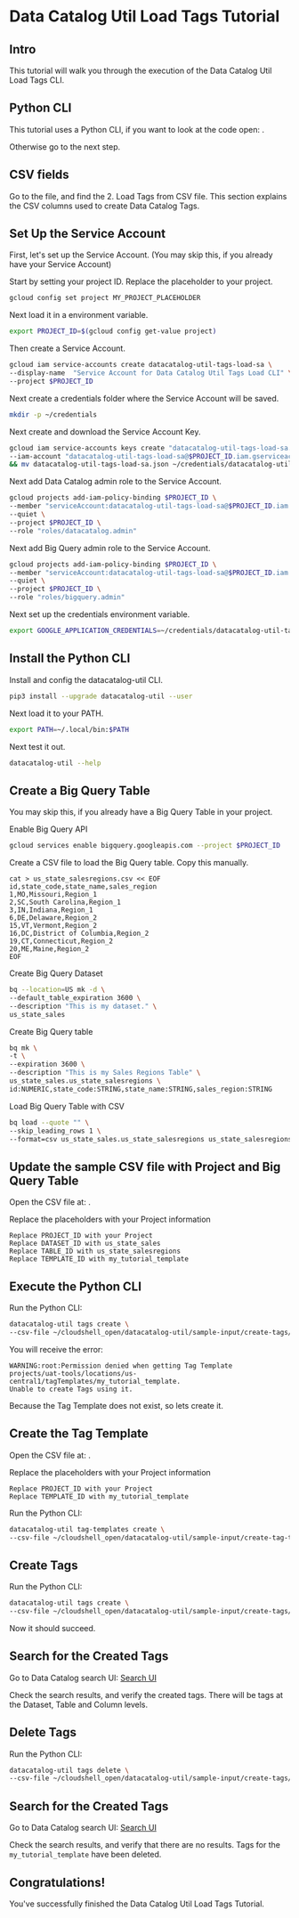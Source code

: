 <!---
Note: This tutorial is meant for Google Cloud Shell, and can be opened by going to
http://gstatic.com/cloudssh/images/open-btn.svg)](https://console.cloud.google.com/cloudshell/open?git_repo=https://github.com/mesmacosta/datacatalog-util&tutorial=tutorials/tags/TUTORIAL.LOAD.md)--->
# Data Catalog Util Load Tags Tutorial

<!-- TODO: analytics id? -->
<walkthrough-author name="mesmacosta@gmail.com" tutorialName="Data Catalog Util Load Tags Tutorial" repositoryUrl="https://github.com/mesmacosta/datacatalog-util"></walkthrough-author>

## Intro

This tutorial will walk you through the execution of the Data Catalog Util Load Tags CLI.

## Python CLI

This tutorial uses a Python CLI, if you want to look at the code open:
<walkthrough-editor-open-file filePath="cloudshell_open/datacatalog-util/src/datacatalog_util/datacatalog_util_cli.py"
                              text="datacatalog_util_cli.py">
</walkthrough-editor-open-file>.

Otherwise go to the next step.

## CSV fields

Go to the
<walkthrough-editor-open-file filePath="cloudshell_open/datacatalog-util/README.md" text="README.md">
</walkthrough-editor-open-file> file, and find the 2. Load Tags from CSV file.
This section explains the CSV columns used to create Data Catalog Tags.

## Set Up the Service Account

First, let's set up the Service Account. (You may skip this, if you already have your Service Account)

Start by setting your project ID. Replace the placeholder to your project.
```bash
gcloud config set project MY_PROJECT_PLACEHOLDER
```

Next load it in a environment variable.
```bash
export PROJECT_ID=$(gcloud config get-value project)
```

Then create a Service Account.
```bash
gcloud iam service-accounts create datacatalog-util-tags-load-sa \
--display-name  "Service Account for Data Catalog Util Tags Load CLI" \
--project $PROJECT_ID
```

Next create a credentials folder where the Service Account will be saved.
```bash
mkdir -p ~/credentials
```

Next create and download the Service Account Key.
```bash
gcloud iam service-accounts keys create "datacatalog-util-tags-load-sa.json" \
--iam-account "datacatalog-util-tags-load-sa@$PROJECT_ID.iam.gserviceaccount.com" \
&& mv datacatalog-util-tags-load-sa.json ~/credentials/datacatalog-util-tags-load-sa.json
```

Next add Data Catalog admin role to the Service Account.
```bash
gcloud projects add-iam-policy-binding $PROJECT_ID \
--member "serviceAccount:datacatalog-util-tags-load-sa@$PROJECT_ID.iam.gserviceaccount.com" \
--quiet \
--project $PROJECT_ID \
--role "roles/datacatalog.admin"
```

Next add Big Query admin role to the Service Account.
```bash
gcloud projects add-iam-policy-binding $PROJECT_ID \
--member "serviceAccount:datacatalog-util-tags-load-sa@$PROJECT_ID.iam.gserviceaccount.com" \
--quiet \
--project $PROJECT_ID \
--role "roles/bigquery.admin"
```

Next set up the credentials environment variable.
```bash
export GOOGLE_APPLICATION_CREDENTIALS=~/credentials/datacatalog-util-tags-load-sa.json
```

## Install the Python CLI

Install and config the datacatalog-util CLI.
```bash
pip3 install --upgrade datacatalog-util --user
```
Next load it to your PATH.
```bash
export PATH=~/.local/bin:$PATH
```

Next test it out.
```bash
datacatalog-util --help
```

## Create a Big Query Table

You may skip this, if you already have a Big Query Table in your project.

Enable Big Query API
```bash
gcloud services enable bigquery.googleapis.com --project $PROJECT_ID
```

Create a CSV file to load the Big Query table. Copy this manually.
```
cat > us_state_salesregions.csv << EOF
id,state_code,state_name,sales_region
1,MO,Missouri,Region_1
2,SC,South Carolina,Region_1
3,IN,Indiana,Region_1
6,DE,Delaware,Region_2
15,VT,Vermont,Region_2
16,DC,District of Columbia,Region_2
19,CT,Connecticut,Region_2
20,ME,Maine,Region_2
EOF
```

Create Big Query Dataset
```bash
bq --location=US mk -d \
--default_table_expiration 3600 \
--description "This is my dataset." \
us_state_sales
```

Create Big Query table
```bash
bq mk \
-t \
--expiration 3600 \
--description "This is my Sales Regions Table" \
us_state_sales.us_state_salesregions \
id:NUMERIC,state_code:STRING,state_name:STRING,sales_region:STRING
```

Load Big Query Table with CSV
```bash
bq load --quote "" \
--skip_leading_rows 1 \
--format=csv us_state_sales.us_state_salesregions us_state_salesregions.csv
```

## Update the sample CSV file with Project and Big Query Table

Open the CSV file at:
<walkthrough-editor-open-file filePath="cloudshell_open/datacatalog-util/sample-input/create-tags/tags-opt-1-all-metadata.csv"
                              text="tags-opt-1-all-metadata.csv">
</walkthrough-editor-open-file>.

Replace the placeholders with your Project information
```
Replace PROJECT_ID with your Project
Replace DATASET_ID with us_state_sales
Replace TABLE_ID with us_state_salesregions
Replace TEMPLATE_ID with my_tutorial_template
```

## Execute the Python CLI

Run the Python CLI:
```bash
datacatalog-util tags create \
--csv-file ~/cloudshell_open/datacatalog-util/sample-input/create-tags/tags-opt-1-all-metadata.csv
```

You will receive the error:
```
WARNING:root:Permission denied when getting Tag Template 
projects/uat-tools/locations/us-central1/tagTemplates/my_tutorial_template.
Unable to create Tags using it.
```
Because the Tag Template does not exist, so lets create it.

## Create the Tag Template

Open the CSV file at:
<walkthrough-editor-open-file filePath="cloudshell_open/datacatalog-util/sample-input/create-tag-templates/tag-templates-opt-1-all-metadata.csv"
                              text="tag-templates-opt-1-all-metadata.csv">
</walkthrough-editor-open-file>.

Replace the placeholders with your Project information
```
Replace PROJECT_ID with your Project
Replace TEMPLATE_ID with my_tutorial_template
```

Run the Python CLI:
```bash
datacatalog-util tag-templates create \
--csv-file ~/cloudshell_open/datacatalog-util/sample-input/create-tag-templates/tag-templates-opt-1-all-metadata.csv
```

## Create Tags

Run the Python CLI:
```bash
datacatalog-util tags create \
--csv-file ~/cloudshell_open/datacatalog-util/sample-input/create-tags/tags-opt-1-all-metadata.csv
```

Now it should succeed.

## Search for the Created Tags

Go to Data Catalog search UI:
[Search UI](https://console.cloud.google.com/datacatalog?q=tag:my_tutorial_template)

Check the search results, and verify the created tags. There will be tags at the Dataset, 
Table and Column levels.

## Delete Tags

Run the Python CLI:
```bash
datacatalog-util tags delete \
--csv-file ~/cloudshell_open/datacatalog-util/sample-input/create-tags/tags-opt-1-all-metadata.csv
```

## Search for the Created Tags

Go to Data Catalog search UI:
[Search UI](https://console.cloud.google.com/datacatalog?q=tag:my_tutorial_template)

Check the search results, and verify that there are no results. Tags for the `my_tutorial_template` 
have been deleted.

## Congratulations!

<walkthrough-conclusion-trophy></walkthrough-conclusion-trophy>

You've successfully finished the Data Catalog Util Load Tags Tutorial.
